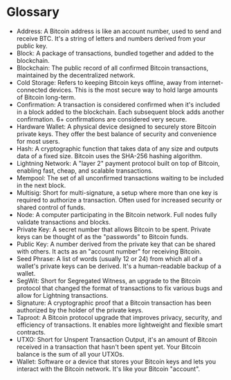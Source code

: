 # Glossary

* Address: A Bitcoin address is like an account number, used to send and receive BTC. It's a string of letters and numbers derived from your public key.
* Block: A package of transactions, bundled together and added to the blockchain.
* Blockchain: The public record of all confirmed Bitcoin transactions, maintained by the decentralized network.
* Cold Storage: Refers to keeping Bitcoin keys offline, away from internet-connected devices. This is the most secure way to hold large amounts of Bitcoin long-term.
* Confirmation: A transaction is considered confirmed when it's included in a block added to the blockchain. Each subsequent block adds another confirmation. 6+ confirmations are considered very secure.
* Hardware Wallet: A physical device designed to securely store Bitcoin private keys. They offer the best balance of security and convenience for most users.
* Hash: A cryptographic function that takes data of any size and outputs data of a fixed size. Bitcoin uses the SHA-256 hashing algorithm.
* Lightning Network: A "layer 2" payment protocol built on top of Bitcoin, enabling fast, cheap, and scalable transactions.
* Mempool: The set of all unconfirmed transactions waiting to be included in the next block.
* Multisig: Short for multi-signature, a setup where more than one key is required to authorize a transaction. Often used for increased security or shared control of funds.
* Node: A computer participating in the Bitcoin network. Full nodes fully validate transactions and blocks.
* Private Key: A secret number that allows Bitcoin to be spent. Private keys can be thought of as the "passwords" to Bitcoin funds.
* Public Key: A number derived from the private key that can be shared with others. It acts as an "account number" for receiving Bitcoin.
* Seed Phrase: A list of words (usually 12 or 24) from which all of a wallet's private keys can be derived. It's a human-readable backup of a wallet.
* SegWit: Short for Segregated Witness, an upgrade to the Bitcoin protocol that changed the format of transactions to fix various bugs and allow for Lightning transactions.
* Signature: A cryptographic proof that a Bitcoin transaction has been authorized by the holder of the private keys.
* Taproot: A Bitcoin protocol upgrade that improves privacy, security, and efficiency of transactions. It enables more lightweight and flexible smart contracts.
* UTXO: Short for Unspent Transaction Output, it's an amount of Bitcoin received in a transaction that hasn't been spent yet. Your Bitcoin balance is the sum of all your UTXOs.
* Wallet: Software or a device that stores your Bitcoin keys and lets you interact with the Bitcoin network. It's like your Bitcoin "account".
